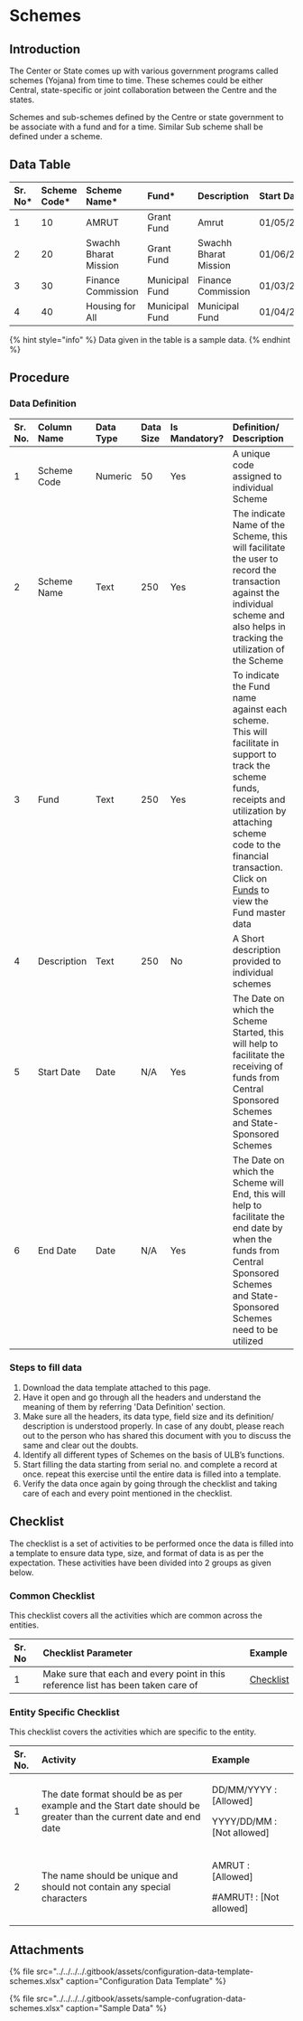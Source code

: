 # Schemes

## Introduction

The Center or State comes up with various government programs called schemes \(Yojana\) from time to time. These schemes could be either Central, state-specific or joint collaboration between the Centre and the states.

Schemes and sub-schemes defined by the Centre or state government to be associate with a fund and for a time. Similar Sub scheme shall be defined under a scheme.

## Data Table

| Sr. No\* | Scheme Code\* | Scheme Name\* | Fund\* | Description | Start Date\* | End Date\* |
| :--- | :--- | :--- | :--- | :--- | :--- | :--- |
| 1 | 10 | AMRUT | Grant Fund | Amrut | 01/05/2018 | 01/06/2021 |
| 2 | 20 | Swachh Bharat Mission | Grant Fund | Swachh Bharat Mission | 01/06/2017 | 01/07/2020 |
| 3 | 30 | Finance Commission | Municipal Fund | Finance Commission | 01/03/2016 | 30/04/2019 |
| 4 | 40 | Housing for All | Municipal Fund | Municipal Fund | 01/04/2016 | 31/03/2021 |

{% hint style="info" %}
Data given in the table is a sample data.
{% endhint %}

## Procedure

### Data Definition

| Sr. No. | Column Name | Data Type | Data Size | Is Mandatory? | Definition/ Description |
| :--- | :--- | :--- | :--- | :--- | :--- |
| 1 | Scheme Code | Numeric | 50 | Yes | A unique code assigned to individual Scheme |
| 2 | Scheme Name | Text | 250 | Yes | The indicate Name of the Scheme, this will facilitate the user to record the transaction against the individual scheme and also helps in tracking the utilization of the Scheme |
| 3 | Fund | Text | 250 | Yes | To indicate the Fund name against each scheme. This will facilitate in support to track the scheme funds, receipts and utilization by attaching scheme code to the financial transaction. Click on[ Funds](funds.md) to view the Fund master data |
| 4 | Description | Text | 250 | No | A Short description provided to individual schemes |
| 5 | Start Date | Date | N/A | Yes | The Date on which the Scheme Started, this will help to facilitate the receiving of funds from Central Sponsored Schemes and State-Sponsored Schemes |
| 6 | End Date | Date | N/A | Yes | The Date on which the Scheme will End, this will help to facilitate the end date by when the funds from Central Sponsored Schemes and State-Sponsored Schemes need to be utilized |

### Steps to fill data

1. Download the data template attached to this page.
2. Have it open and go through all the headers and understand the meaning of them by referring 'Data Definition' section.
3. Make sure all the headers, its data type, field size and its definition/ description is understood properly. In case of any doubt, please reach out to the person who has shared this document with you to discuss the same and clear out the doubts.
4. Identify all different types of Schemes on the basis of ULB’s functions.
5. Start filling the data starting from serial no. and complete a record at once. repeat this exercise until the entire data is filled into a template.
6. Verify the data once again by going through the checklist and taking care of each and every point mentioned in the checklist.

## Checklist

The checklist is a set of activities to be performed once the data is filled into a template to ensure data type, size, and format of data is as per the expectation. These activities have been divided into 2 groups as given below.

### Common Checklist

This checklist covers all the activities which are common across the entities.

| Sr. No | Checklist Parameter | Example |
| :--- | :--- | :--- |
| 1 | Make sure that each and every point in this reference list has been taken care of | [Checklist](https://digit-discuss.atlassian.net/wiki/spaces/DO/pages/502203140/Checklist) |

### Entity Specific Checklist

This checklist covers the activities which are specific to the entity.

<table>
  <thead>
    <tr>
      <th style="text-align:left">Sr. No.</th>
      <th style="text-align:left">Activity</th>
      <th style="text-align:left">Example</th>
    </tr>
  </thead>
  <tbody>
    <tr>
      <td style="text-align:left">1</td>
      <td style="text-align:left">The date format should be as per example and the Start date should be
        greater than the current date and end date</td>
      <td style="text-align:left">
        <p>DD/MM/YYYY : [Allowed]</p>
        <p>YYYY/DD/MM : [Not allowed]</p>
      </td>
    </tr>
    <tr>
      <td style="text-align:left">2</td>
      <td style="text-align:left">The name should be unique and should not contain any special characters</td>
      <td
      style="text-align:left">
        <p>AMRUT : [Allowed]</p>
        <p>#AMRUT! : [Not allowed]</p>
        </td>
    </tr>
  </tbody>
</table>

## Attachments

{% file src="../../../../.gitbook/assets/configuration-data-template-schemes.xlsx" caption="Configuration Data Template" %}

{% file src="../../../../.gitbook/assets/sample-confugration-data-schemes.xlsx" caption="Sample Data" %}

